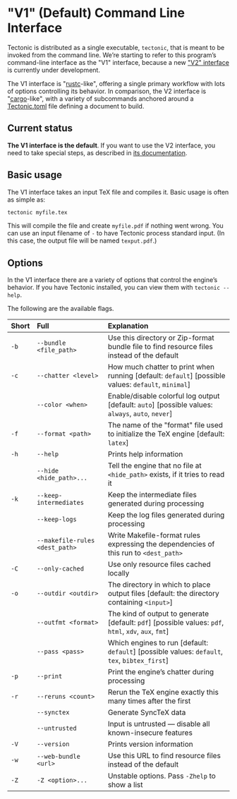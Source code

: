 # "V1" (Default) Command Line Interface

Tectonic is distributed as a single executable, `tectonic`, that is meant to be
invoked from the command line. We’re starting to refer to this program’s
command-line interface as the "V1" interface, because a new ["V2"
interface](./v2cli.md) is currently under development.

The V1 interface is "[rustc]-like", offering a single primary workflow with lots
of options controlling its behavior. In comparison, the V2 interface is
"[cargo]-like", with a variety of subcommands anchored around a [Tectonic.toml]
file defining a document to build.

[cargo]: https://doc.rust-lang.org/cargo/
[Tectonic.toml]: ./tectonic-toml.md
[rustc]: https://doc.rust-lang.org/rustc/command-line-arguments.html


## Current status

**The V1 interface is the default**. If you want to use the V2 interface, you
need to take special steps, as described in [its documentation](./v2cli.md).


## Basic usage

The V1 interface takes an input TeX file and compiles it. Basic usage is often
as simple as:

```sh
tectonic myfile.tex
```

This will compile the file and create `myfile.pdf` if nothing went wrong. You
can use an input filename of `-` to have Tectonic process standard input. (In
this case, the output file will be named `texput.pdf`.)


## Options

In the V1 interface there are a variety of options that control the engine’s
behavior. If you have Tectonic installed, you can view them with `tectonic
--help`.

The following are the available flags.

| Short | Full                           | Explanation                                                                                            |
|:------|:-------------------------------|:-------------------------------------------------------------------------------------------------------|
| `-b`  | `--bundle <file_path>`         | Use this directory or Zip-format bundle file to find resource files instead of the default             |
| `-c`  | `--chatter <level>`            | How much chatter to print when running [default: `default`]  [possible values: `default`, `minimal`]   |
|       | `--color <when>`               | Enable/disable colorful log output [default: `auto`]  [possible values: `always`, `auto`, `never`]     |
| `-f`  | `--format <path>`              | The name of the "format" file used to initialize the TeX engine [default: `latex`]                     |
| `-h`  | `--help`                       | Prints help information                                                                                |
|       | `--hide <hide_path>...`        | Tell the engine that no file at `<hide_path>` exists, if it tries to read it                           |
| `-k`  | `--keep-intermediates`         | Keep the intermediate files generated during processing                                                |
|       | `--keep-logs`                  | Keep the log files generated during processing                                                         |
|       | `--makefile-rules <dest_path>` | Write Makefile-format rules expressing the dependencies of this run to `<dest_path>`                   |
| `-C`  | `--only-cached`                | Use only resource files cached locally                                                                 |
| `-o`  | `--outdir <outdir>`            | The directory in which to place output files [default: the directory containing `<input>`]             |
|       | `--outfmt <format>`            | The kind of output to generate [default: `pdf`]  [possible values: `pdf`, `html`, `xdv`, `aux`, `fmt`] |
|       | `--pass <pass>`                | Which engines to run [default: `default`]  [possible values: `default`, `tex`, `bibtex_first`]         |
| `-p`  | `--print`                      | Print the engine’s chatter during processing                                                           |
| `-r`  | `--reruns <count>`             | Rerun the TeX engine exactly this many times after the first                                           |
|       | `--synctex`                    | Generate SyncTeX data                                                                                  |
|       | `--untrusted`                  | Input is untrusted — disable all known-insecure features                                               |
| `-V`  | `--version`                    | Prints version information                                                                             |
| `-w`  | `--web-bundle <url>`           | Use this URL to find resource files instead of the default                                             |
| `-Z`  | `-Z <option>...`               | Unstable options. Pass `-Zhelp` to show a list                                                         |
